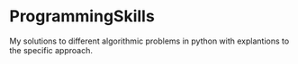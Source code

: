 # ProgrammingSkills
My solutions to different algorithmic problems in python with explantions to the specific approach.
